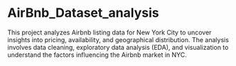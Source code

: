# AirBnb_Dataset_analysis
This project analyzes Airbnb listing data for New York City to uncover insights into pricing, availability, and geographical distribution. The analysis involves data cleaning, exploratory data analysis (EDA), and visualization to understand the factors influencing the Airbnb market in NYC.
